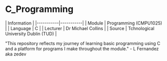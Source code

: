 # C_Programming


| Information |
|-----------|-----------|
| Module |  Programming (CMPU1025) |
| Language | C |
| Lecturer |  Dr Michael Collins |
| Source | Tchnological University Dublin (TUD) |

"This repository reflects my journey of learning basic programming using C and a platform for programs I make throughout the module." - L Fernandez aka zedev



